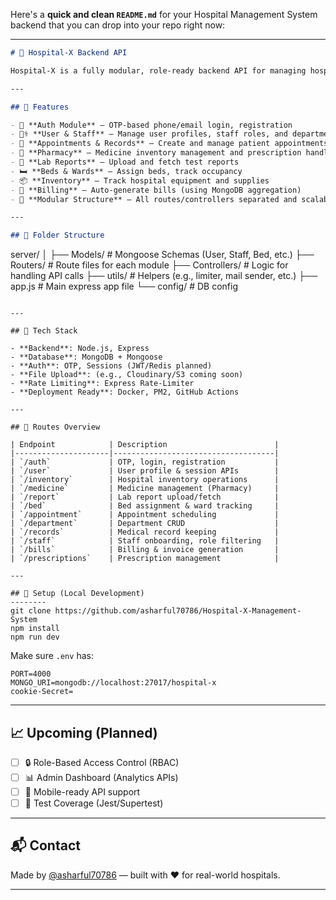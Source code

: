 Here's a **quick and clean `README.md`** for your Hospital Management System backend that you can drop into your repo right now:

---

```markdown
# 🏥 Hospital-X Backend API

Hospital-X is a fully modular, role-ready backend API for managing hospital operations — built using **Node.js**, **Express**, and **MongoDB**. This repo covers routes, models, and controllers for key modules like appointments, patients, staff, lab reports, billing, and more.

---

## 🚀 Features

- 🔐 **Auth Module** — OTP-based phone/email login, registration
- 👨‍⚕️ **User & Staff** — Manage user profiles, staff roles, and departments
- 🧾 **Appointments & Records** — Create and manage patient appointments & health records
- 💊 **Pharmacy** — Medicine inventory management and prescription handling
- 🧪 **Lab Reports** — Upload and fetch test reports
- 🛏 **Beds & Wards** — Assign beds, track occupancy
- 📦 **Inventory** — Track hospital equipment and supplies
- 💸 **Billing** — Auto-generate bills (using MongoDB aggregation)
- 📁 **Modular Structure** — All routes/controllers separated and scalable

---

## 📁 Folder Structure

```

server/
│
├── Models/              # Mongoose Schemas (User, Staff, Bed, etc.)
├── Routers/             # Route files for each module
├── Controllers/         # Logic for handling API calls
├── utils/               # Helpers (e.g., limiter, mail sender, etc.)
├── app.js               # Main express app file
└── config/              # DB  config

````

---

## 🔧 Tech Stack

- **Backend**: Node.js, Express
- **Database**: MongoDB + Mongoose
- **Auth**: OTP, Sessions (JWT/Redis planned)
- **File Upload**: (e.g., Cloudinary/S3 coming soon)
- **Rate Limiting**: Express Rate-Limiter
- **Deployment Ready**: Docker, PM2, GitHub Actions

---

## 📌 Routes Overview

| Endpoint            | Description                        |
|---------------------|------------------------------------|
| `/auth`             | OTP, login, registration           |
| `/user`             | User profile & session APIs        |
| `/inventory`        | Hospital inventory operations      |
| `/medicine`         | Medicine management (Pharmacy)     |
| `/report`           | Lab report upload/fetch            |
| `/bed`              | Bed assignment & ward tracking     |
| `/appointment`      | Appointment scheduling             |
| `/department`       | Department CRUD                    |
| `/records`          | Medical record keeping             |
| `/staff`            | Staff onboarding, role filtering   |
| `/bills`            | Billing & invoice generation       |
| `/prescriptions`    | Prescription management            |

---

## 🧪 Setup (Local Development)
--------
git clone https://github.com/asharful70786/Hospital-X-Management-System
npm install
npm run dev

````

Make sure `.env` has:

```
PORT=4000
MONGO_URI=mongodb://localhost:27017/hospital-x
cookie-Secret= 
```

---

## 📈 Upcoming (Planned)

* [ ] 🔒 Role-Based Access Control (RBAC)
* [ ] 📊 Admin Dashboard (Analytics APIs)
* [ ] 📱 Mobile-ready API support
* [ ] 🧪 Test Coverage (Jest/Supertest)

---

## 📬 Contact

Made by [@asharful70786](https://github.com/asharful70786) — built with ❤️ for real-world hospitals.

---




